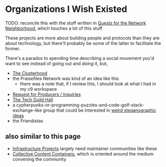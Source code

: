 # Organizations I Wish Existed

TODO: reconcile this with the stuff written in [Quests for the Network Neighborhood](8905d737-8f2a-4de7-a850-c1f2b04cd45e.md), which touches a lot of this stuff

These projects are more about building people and protocols than they are about technology, but there'll probably be some of the latter to facilitate the former.

There's a paradox to spending time describing a social movement you'd want to see instead of going out and *doing* it, but,

- [The Clusterhood](9664b592-59ed-4ac5-bf15-9b67f67af111.md)
- the Praisefiles Network was kind of an idea like this
  - there was a note that, if I review this, I should look at what I had in my c9 workspace
- [Request for Producers / Inquiries](49561f8d-d2d5-42b7-ac0a-d22683a1f0c3.md)
- [The Tech Guild Hall](11ad1cbd-34ea-4ca9-821b-6523c3fd86ac.md)
- a cypherpunks-or-programming-puzzles-and-code-golf-stack-exchange-like group that could be interested in [weird steganographic ideas](faaed29e-c3d1-4202-8bc7-d058e96af1cd.md)
- the Friendistas

## also similar to this page

- [Infrastructure Projects](bbd1dca8-d599-45c1-8f08-adc37d8a76ec.md) largely need maintainer communities like these
- [Collective Content Containers](3a393a7f-58e0-41de-aef9-267b2f911f95.md), which is oriented around the medium convening the community
